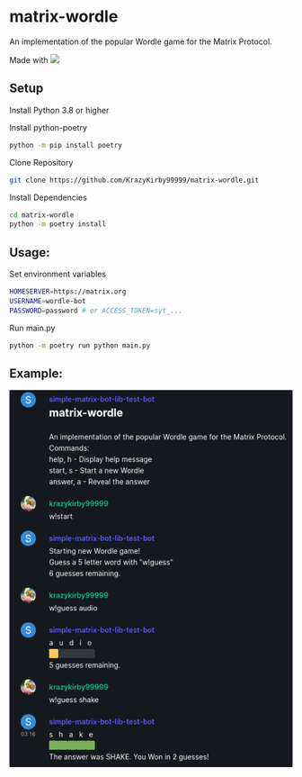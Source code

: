 # matrix-wordle

An implementation of the popular Wordle game for the Matrix Protocol.

Made with [![](https://img.shields.io/badge/simplematrixbotlib-2.6.1-brightgreen)](https://github.com/i10b/simplematrixbotlib)

## Setup
Install Python 3.8 or higher

Install python-poetry
```bash
python -m pip install poetry
```

Clone Repository
```bash
git clone https://github.com/KrazyKirby99999/matrix-wordle.git
```

Install Dependencies
```bash
cd matrix-wordle
python -m poetry install
```

## Usage:
Set environment variables
```bash
HOMESERVER=https://matrix.org
USERNAME=wordle-bot
PASSWORD=password # or ACCESS_TOKEN=syt_...
```

Run main.py
```bash
python -m poetry run python main.py
```

## Example:
![](./example.png)